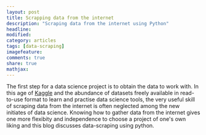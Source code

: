 ```yaml
---
layout: post
title: Scrapping data from the internet 
description: "Scraping data from the internet using Python"
headline:
modified: 
category: articles
tags: [data-scraping]
imagefeature: 
comments: true
share: true
mathjax:
---
```

The first step for a data science project is to obtain the data to work with. 
In this age of [Kaggle](https://www.kaggle.com/) and the abundance of datasets freely available in read-to-use format to learn and practise 
data science tools, the very useful skill of scraping data from the internet is often neglected among the new initiates of data science.
Knowing how to gather data from the internet gives one more flexibity and independence to choose a project of one's own liking 
and this blog discusses data-scraping using python.
